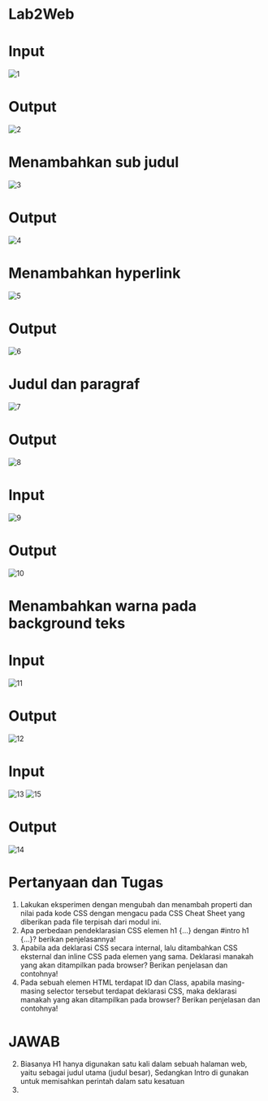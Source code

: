 # Lab2Web
# Input
![1](https://user-images.githubusercontent.com/56523254/113263983-a73ae200-92fc-11eb-9755-e3bc3128bb8a.png)
# Output
![2](https://user-images.githubusercontent.com/56523254/113264547-48c23380-92fd-11eb-9e7a-3b60b5034bbd.png)
# Menambahkan sub judul
![3](https://user-images.githubusercontent.com/56523254/113549395-8b488080-961b-11eb-89bd-15d353c288c1.png)
# Output
![4](https://user-images.githubusercontent.com/56523254/113549473-b0d58a00-961b-11eb-9d44-1760a4a8278f.png)
# Menambahkan hyperlink
![5](https://user-images.githubusercontent.com/56523254/113550789-de233780-961d-11eb-8a93-fe973138e3d9.png)
# Output
![6](https://user-images.githubusercontent.com/56523254/113550976-23e00000-961e-11eb-97a0-ffac7e153ac8.png)
# Judul dan paragraf
![7](https://user-images.githubusercontent.com/56523254/113551579-18d99f80-961f-11eb-91e9-6193b58ea8db.png)
# Output
![8](https://user-images.githubusercontent.com/56523254/113552669-a8338280-9620-11eb-9a4a-7b88595c32a5.png)
#  Input
![9](https://user-images.githubusercontent.com/56523254/113552947-242dca80-9621-11eb-8a77-1677a61b9452.png)
#  Output
![10](https://user-images.githubusercontent.com/56523254/113553080-5fc89480-9621-11eb-8897-f8a51defd18f.png)

# Menambahkan warna pada background teks
# Input
![11](https://user-images.githubusercontent.com/56523254/113554108-fe092a00-9622-11eb-97f4-bf817bcdd0ba.png)
# Output
![12](https://user-images.githubusercontent.com/56523254/113554535-ab7c3d80-9623-11eb-8daf-a0b93c018723.png)
# Input
![13](https://user-images.githubusercontent.com/56523254/113556333-82a97780-9626-11eb-9c7d-9ac4e3e000e2.png)
![15](https://user-images.githubusercontent.com/56523254/113556521-d025e480-9626-11eb-88c7-376acf7c7c24.png)
# Output
![14](https://user-images.githubusercontent.com/56523254/113556669-04010a00-9627-11eb-84ae-5cc4b3515f1c.png)

# Pertanyaan dan Tugas
1. Lakukan eksperimen dengan mengubah dan menambah properti dan nilai pada kode CSS
dengan mengacu pada CSS Cheat Sheet yang diberikan pada file terpisah dari modul ini.
2. Apa perbedaan pendeklarasian CSS elemen h1 {...} dengan #intro h1 {...}? berikan
penjelasannya!
3. Apabila ada deklarasi CSS secara internal, lalu ditambahkan CSS eksternal dan inline CSS pada
elemen yang sama. Deklarasi manakah yang akan ditampilkan pada browser? Berikan
penjelasan dan contohnya!
4. Pada sebuah elemen HTML terdapat ID dan Class, apabila masing-masing selector tersebut
terdapat deklarasi CSS, maka deklarasi manakah yang akan ditampilkan pada browser?
Berikan penjelasan dan contohnya! <p id="paragraf-1" class="text-paragraf"> 
# JAWAB
2. Biasanya H1 hanya digunakan satu kali dalam sebuah halaman web, yaitu sebagai judul utama (judul besar), Sedangkan Intro di gunakan untuk memisahkan perintah dalam satu kesatuan
3. 
                                      
                                                        
